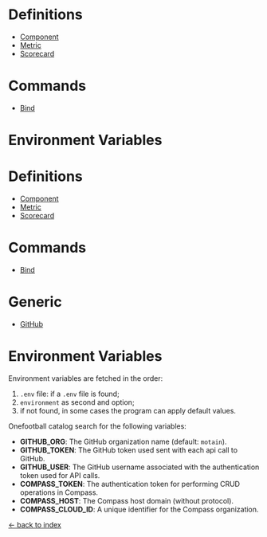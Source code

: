 # Definitions
- [Component](./component-definition.md)
- [Metric](./metric-definition.md)
- [Scorecard](./scorecard-definition.md)

# Commands
- [Bind](./bind-command.md)

# Environment Variables
# Definitions
- [Component](./component-definition.md)
- [Metric](./metric-definition.md)
- [Scorecard](./scorecard-definition.md)

# Commands
- [Bind](./bind-command.md)

# Generic
- [GitHub](./github.md)

# Environment Variables
Environment variables are fetched in the order:
1. `.env` file: if a `.env` file is found;
2. `environment` as second and option;
3. if not found, in some cases the program can apply default values.

Onefootball catalog search for the following variables:
- **GITHUB_ORG**: The GitHub organization name (default: `motain`).
- **GITHUB_TOKEN**: The GitHub token used sent with each api call to GitHub.
- **GITHUB_USER**: The GitHub username associated with the authentication token used for API calls.
- **COMPASS_TOKEN**: The authentication token for performing CRUD operations in Compass.
- **COMPASS_HOST**: The Compass host domain (without protocol).
- **COMPASS_CLOUD_ID**: A unique identifier for the Compass organization.

[<- back to index](./../README.md)
